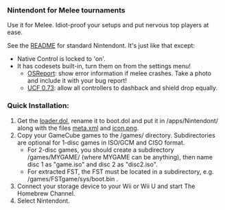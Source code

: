 ### Nintendont for Melee tournaments
Use it for Melee. Idiot-proof your setups and put nervous top players at ease.

See the [README](https://github.com/FIX94/Nintendont/blob/master/README.md) for standard Nintendont. It's just like that except:
* Native Control is locked to 'on'.
* It has codesets built-in, turn them on from the settings menu!
  * [OSReport](https://twitter.com/UnclePunch_/status/1017607009104023552): show error information if melee crashes. Take a photo and include it with your bug report!
  * [UCF 0.73](http://www.20xx.me/ucf.html): allow all controllers to dashback and shield drop equally.

### Quick Installation:
1. Get the [loader.dol](loader/loader.dol?raw=true), rename it to boot.dol and put it in /apps/Nintendont/ along with the files [meta.xml](nintendont/meta.xml?raw=true) and [icon.png](nintendont/icon.png?raw=true).
2. Copy your GameCube games to the /games/ directory. Subdirectories are optional for 1-disc games in ISO/GCM and CISO format.
   * For 2-disc games, you should create a subdirectory /games/MYGAME/ (where MYGAME can be anything), then name disc 1 as "game.iso" and disc 2 as "disc2.iso".
   * For extracted FST, the FST must be located in a subdirectory, e.g. /games/FSTgame/sys/boot.bin .
3. Connect your storage device to your Wii or Wii U and start The Homebrew Channel.
4. Select Nintendont.
